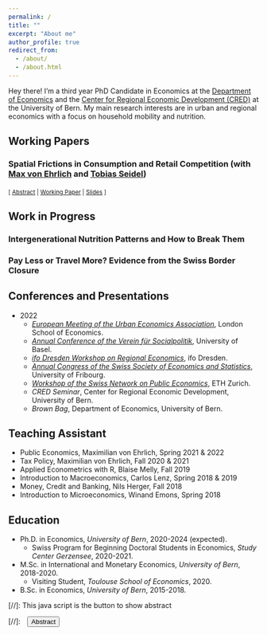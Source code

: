 ```yaml
---
permalink: /
title: ""
excerpt: "About me"
author_profile: true
redirect_from: 
  - /about/
  - /about.html
---
```



Hey there! I’m a third year PhD Candidate in Economics at the <a href="https://www.vwi.unibe.ch/index_eng.html">Department of Economics</a> and the <a href="https://www.cred.unibe.ch/index_eng.html">Center for Regional Economic Development (CRED)</a>  at the University of Bern. My main research interests are in urban and regional economics with a focus on household mobility and nutrition.


## Working Papers

### Spatial Frictions in Consumption and Retail Competition (with <a href="https://maxvehrlich.ch/">Max von Ehrlich</a> and <a href="https://sites.google.com/site/tobiasseideluni/home-1">Tobias Seidel</a>)
<small>[ <a href="#/" onclick="visib('migros')">Abstract</a> | <a href="https://www.cred.unibe.ch/unibe/portal/fak_wiso/wiso_kzen/cred/content/e54587/e57624/e57629/e1261154/Spatial_Consumption_Frictions_ger.pdf" download>Working Paper</a> | <a href="/files/Spatial_Consumption_Frictions_Presentation.pdf" download>Slides</a> ] </small>

<div id="migros" style="display: none; height:  auto; width: auto;text-align: justify; line-height: 1.2" ><small>
  In this paper, we empirically quantify spatial consumption frictions and the degree of local retail competition. We exploit a unique data set including 1.5 billion daily transactions in combination with detailed characteristics of more than 3 million households. Our estimates are based on a quasi-experimental approach to estimate the causal effect of store openings. 
  We find that a same-chain store opening in the proximity of households' residences reduces their expenditures at incumbent stores by 30% in the first month. Smaller effects for competitors suggest imperfect substitutability between retail chains. Exploiting more than 350 openings, we identify causal consumption gravity functions, which allow us to quantify spatial consumption areas. We document significant heterogeneities across regions and socio-demographic groups, indicating substantial inequalities in consumption access.
</small><br><br/>
<img src="files/openings.gif" alt="Be patient..." />
</div>

## Work in Progress

### Intergenerational Nutrition Patterns and How to Break Them

### Pay Less or Travel More? Evidence from the Swiss Border Closure



[migros-proton]: https://drive.protonmail.com/urls/S11W8JP4P0#VeX1nIa5gkL1

[comment]: # (The Salient Effect of Family Health Shocks on Nutrition)
[comment]: # (Trapped in Poor Diets: The unintended consequences of Nutri Score Introductions)


## Conferences and Presentations
* 2022
     * *<a href="https://urbaneconomics.org/meetings/emuea2022/program.html">European Meeting of the Urban Economics Association</a>*, London School of Economics.
     * *<a href="https://www.socialpolitik.de/de/termin/jahrestagung-2022">Annual Conference of the Verein für Socialpolitik</a>*, University of Basel.
     * *<a href="https://www.ifo.de/en/event/2022-09-08/12th-ifo-dresden-workshop-regional-economics">ifo Dresden Workshop on Regional Economics</a>*, ifo Dresden.
     * *<a href="https://www.sgvs.ch/conferences/sses2022">Annual Congress of the Swiss Society of Economics and Statistics</a>*, University of Fribourg.
     * *<a href="https://kof.ethz.ch/en/news-and-events/event-calendar-page/swiss-network-on-public-economics--snope--call-for-papers.html">Workshop of the Swiss Network on Public Economics</a>*, ETH Zurich. 
     * *CRED Seminar*, Center for Regional Economic Development, University of Bern. 
     * *Brown Bag*, Department of Economics, University of Bern.

## Teaching Assistant
* Public Economics, Maximilian von Ehrlich, Spring 2021 & 2022
* Tax Policy, Maximilian von Ehrlich, Fall 2020 & 2021
* Applied Econometrics with R, Blaise Melly, Fall 2019
* Introduction to Macroeconomics, Carlos Lenz, Spring 2018 & 2019
* Money, Credit and Banking, Nils Herger, Fall 2018
* Introduction to Microeconomics, Winand Emons, Spring 2018

## Education
* Ph.D. in Economics, *University of Bern*, 2020-2024 (expected).
  * Swiss Program for Beginning Doctoral Students in Economics, *Study Center Gerzensee*, 2020-2021.
* M.Sc. in International and Monetary Economics, *University of Bern*, 2018-2020.
  * Visiting Student, *Toulouse School of Economics*, 2020.
* B.Sc. in Economics, *University of Bern*, 2015-2018.


[//]: This java script is the button to show abstract
<script>
 function visib(id) {
  var x = document.getElementById(id);
  if (x.style.display === "block") {
    x.style.display = "none";
  } else {
    x.style.display = "block";
  }
}
</script>

[//]:&emsp;<button onclick="visib('polariz')" class="btn btn--inverse btn--small">Abstract</button>


